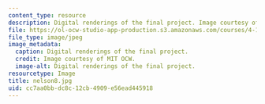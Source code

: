 ```yaml
---
content_type: resource
description: Digital renderings of the final project. Image courtesy of MIT OCW.
file: https://ol-ocw-studio-app-production.s3.amazonaws.com/courses/4-125b-architecture-studio-building-in-landscapes-fall-2005/cc7aa0bbdc8c12cb4909e56ead445918_nelson8.jpg
file_type: image/jpeg
image_metadata:
  caption: Digital renderings of the final project.
  credit: Image courtesy of MIT OCW.
  image-alt: Digital renderings of the final project.
resourcetype: Image
title: nelson8.jpg
uid: cc7aa0bb-dc8c-12cb-4909-e56ead445918
---
```

